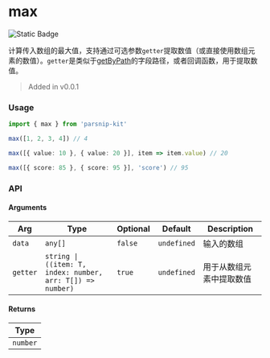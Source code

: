 # max
![Static Badge](https://img.shields.io/badge/Coverage-100.00%-FF8C00)
      
计算传入数组的最大值，支持通过可选参数`getter`提取数值（或直接使用数组元素的数值）。`getter`是类似于[getByPath](../object/getByPath)的字段路径，或者回调函数，用于提取数值。

> Added in v0.0.1



### Usage

```ts
import { max } from 'parsnip-kit'

max([1, 2, 3, 4]) // 4

max([{ value: 10 }, { value: 20 }], item => item.value) // 20

max([{ score: 85 }, { score: 95 }], 'score') // 95
```


### API

#### Arguments

| Arg | Type | Optional | Default | Description |
| --- | --- | --- | --- | --- |
| `data` | `any[]` | `false` | `undefined` | 输入的数组  |
| `getter` | `string \| ((item: T, index: number, arr: T[]) => number)` | `true` | `undefined` | 用于从数组元素中提取数值  |

#### Returns

| Type |
| ---  |
| `number`  |
